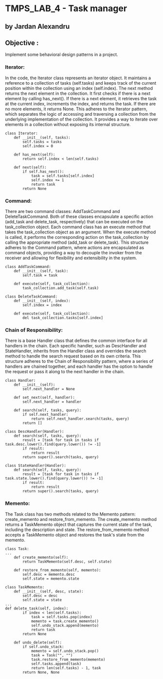 # TMPS_LAB_4 - Task manager
## by Jardan Alexandru

## Objective :
Implement some behavioral design patterns in a project.

### Iterator: 
In the code, the Iterator class represents an iterator object. It maintains a reference to a collection of tasks (self.tasks) and keeps track of the current position within the collection using an index (self.index).
The next method returns the next element in the collection. It first checks if there is a next element by calling has_next(). If there is a next element, it retrieves the task at the current index, increments the index, and returns the task. If there are no more elements, it returns None.
This adheres to the Iterator pattern, which separates the logic of accessing and traversing a collection from the underlying implementation of the collection. It provides a way to iterate over elements in a collection without exposing its internal structure.
```
class Iterator:
    def __init__(self, tasks):
        self.tasks = tasks
        self.index = 0

    def has_next(self):
        return self.index < len(self.tasks)

    def next(self):
        if self.has_next():
            task = self.tasks[self.index]
            self.index += 1
            return task
        return None
```

### Command: 
There are two command classes: AddTaskCommand and DeleteTaskCommand. Both of these classes encapsulate a specific action (add_task and delete_task, respectively) that can be executed on the task_collection object.
Each command class has an execute method that takes the task_collection object as an argument. When the execute method is called, it performs the corresponding action on the task_collection by calling the appropriate method (add_task or delete_task).
This structure adheres to the Command pattern, where actions are encapsulated as command objects, providing a way to decouple the invoker from the receiver and allowing for flexibility and extensibility in the system.
```
class AddTaskCommand:
    def __init__(self, task):
        self.task = task

    def execute(self, task_collection):
        task_collection.add_task(self.task)
        
class DeleteTaskCommand:
    def __init__(self, index):
        self.index = index

    def execute(self, task_collection):
        del task_collection.tasks[self.index]

```

### Chain of Responsibility: 
There is a base Handler class that defines the common interface for all handlers in the chain. Each specific handler, such as DescHandler and StateHandler, inherits from the Handler class and overrides the search method to handle the search request based on its own criteria.
This structure adheres to the Chain of Responsibility pattern, where a series of handlers are chained together, and each handler has the option to handle the request or pass it along to the next handler in the chain.
```
class Handler:
    def __init__(self):
        self.next_handler = None

    def set_next(self, handler):
        self.next_handler = handler

    def search(self, tasks, query):
        if self.next_handler:
            return self.next_handler.search(tasks, query)
        return []

class DescHandler(Handler):
    def search(self, tasks, query):
        result = [task for task in tasks if task.desc.lower().find(query.lower()) != -1]
        if result:
            return result
        return super().search(tasks, query)

class StateHandler(Handler):
    def search(self, tasks, query):
        result = [task for task in tasks if task.state.lower().find(query.lower()) != -1]
        if result:
            return result
        return super().search(tasks, query)
```

### Memento: 
The Task class has two methods related to the Memento pattern: create_memento and restore_from_memento. The create_memento method returns a TaskMemento object that captures the current state of the task, including the description and state. The restore_from_memento method accepts a TaskMemento object and restores the task's state from the memento.

```
class Task:
...
    def create_memento(self):
        return TaskMemento(self.desc, self.state)

    def restore_from_memento(self, memento):
        self.desc = memento.desc
        self.state = memento.state

class TaskMemento:
    def __init__(self, desc, state):
        self.desc = desc
        self.state = state
...
def delete_task(self, index):
        if index < len(self.tasks):
            task = self.tasks.pop(index)
            memento = task.create_memento()
            self.undo_stack.append(memento)
            return task
        return None
    
    def undo_delete(self):
        if self.undo_stack:
            memento = self.undo_stack.pop()
            task = Task("", "")
            task.restore_from_memento(memento)
            self.tasks.append(task)
            return len(self.tasks) - 1, task
        return None, None

```




